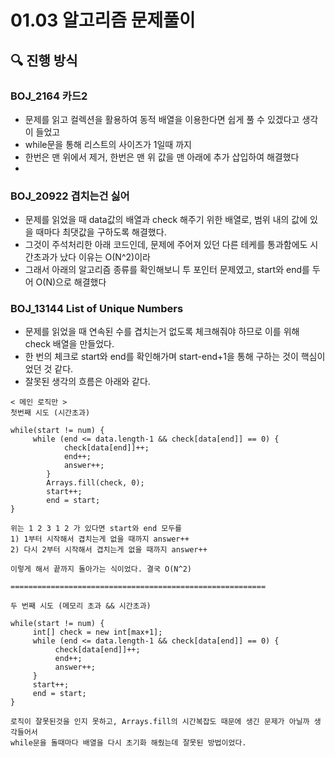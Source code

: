 # 01.03 알고리즘 문제풀이

## 🔍 진행 방식

### BOJ_2164 카드2

- 문제를 읽고 컬렉션을 활용하여 동적 배열을 이용한다면 쉽게 풀 수 있겠다고 생각이 들었고
- while문을 통해 리스트의 사이즈가 1일때 까지
- 한번은 맨 위에서 제거, 한번은 맨 위 값을 맨 아래에 추가 삽입하여 해결했다
- 
### BOJ_20922 겹치는건 싫어

- 문제를 읽었을 때 data값의 배열과 check 해주기 위한 배열로, 범위 내의 값에 있을 때마다 최댓값을 구하도록 해결했다. 
- 그것이 주석처리한 아래 코드인데, 문제에 주어져 있던 다른 테케를 통과함에도 시간초과가 났다 이유는 O(N^2)이라
- 그래서 아래의 알고리즘 종류를 확인해보니 투 포인터 문제였고, start와 end를 두어 O(N)으로 해결했다


### BOJ_13144 List of Unique Numbers

- 문제를 읽었을 때 연속된 수를 겹치는거 없도록 체크해줘야 하므로 이를 위해 check 배열을 만들었다.
- 한 번의 체크로 start와 end를 확인해가며 start-end+1을 통해 구하는 것이 핵심이었던 것 같다.
- 잘못된 생각의 흐름은 아래와 같다.

```
< 메인 로직만 > 
첫번째 시도 (시간초과)

while(start != num) {
     while (end <= data.length-1 && check[data[end]] == 0) {
            check[data[end]]++;
            end++;
            answer++;
        }
        Arrays.fill(check, 0);
        start++;
        end = start;
}

위는 1 2 3 1 2 가 있다면 start와 end 모두를
1) 1부터 시작해서 겹치는게 없을 때까지 answer++
2) 다시 2부터 시작해서 겹치는게 없을 때까지 answer++

이렇게 해서 끝까지 돌아가는 식이었다. 결국 O(N^2)

=========================================================

두 번째 시도 (메모리 초과 && 시간초과)

while(start != num) {
     int[] check = new int[max+1];
     while (end <= data.length-1 && check[data[end]] == 0) {
          check[data[end]]++;
          end++;
          answer++;
     }
     start++;
     end = start;
}

로직이 잘못된것을 인지 못하고, Arrays.fill의 시간복잡도 때문에 생긴 문제가 아닐까 생각들어서
while문을 돌때마다 배열을 다시 초기화 해줬는데 잘못된 방법이었다.
     
```
